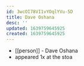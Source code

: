 ```yaml
---
id: 3wcOI78VI1vYOqlYVu-5D
title: Dave Oshana
desc: ''
updated: 1639759645925
created: 1639759645925
---
```



- [[person]] - Dave Oshana
- appeared 1x at the stoa
